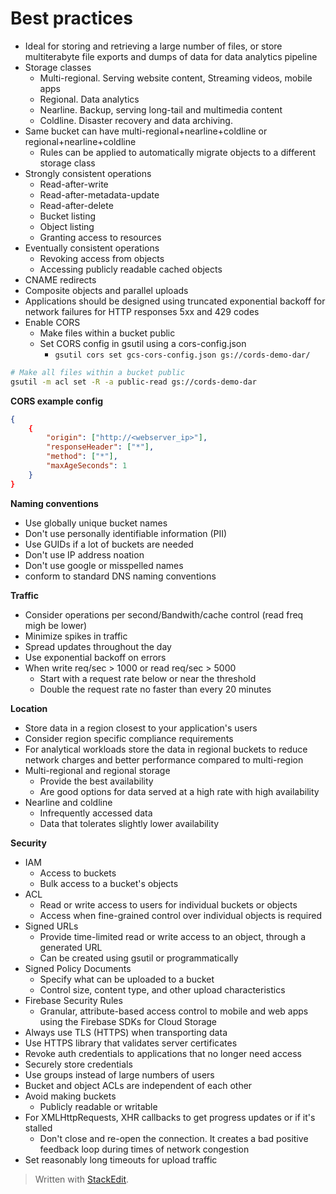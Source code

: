 
# Best practices
- Ideal for storing and retrieving a large number of files, or store multiterabyte file exports and dumps of data for data analytics pipeline
- Storage classes
	- Multi-regional. Serving website content, Streaming videos, mobile apps
	- Regional. Data analytics
	- Nearline. Backup, serving long-tail and multimedia content
	- Coldline. Disaster recovery and data archiving. 
- Same bucket can have multi-regional+nearline+coldline or regional+nearline+coldline 
	- Rules can be applied to automatically migrate objects to a different storage class
- Strongly consistent operations
	- Read-after-write
	- Read-after-metadata-update
	- Read-after-delete
	- Bucket listing
	- Object listing
	- Granting access to resources
- Eventually consistent operations
	- Revoking access from objects
	- Accessing publicly readable cached objects
- CNAME redirects
- Composite objects and parallel uploads
- Applications should be designed using truncated exponential backoff for network failures for HTTP responses 5xx and 429 codes
- Enable CORS
	- Make files within a bucket public
	- Set CORS config in gsutil using a cors-config.json
		- `gsutil cors set gcs-cors-config.json gs://cords-demo-dar/`

```bash
# Make all files within a bucket public
gsutil -m acl set -R -a public-read gs://cords-demo-dar
```
**CORS example config**
```json
{
	{
		"origin": ["http://<webserver_ip>"],
		"responseHeader": ["*"],
		"method": ["*"],
		"maxAgeSeconds": 1
	}
}
```

**Naming conventions**
- Use globally unique bucket names
- Don't use personally identifiable information (PII)
- Use GUIDs if a lot of buckets are needed
- Don't use IP address noation
- Don't use google or misspelled names
- conform to standard DNS naming conventions

**Traffic**
- Consider operations per second/Bandwith/cache control (read freq migh be lower)
- Minimize spikes in traffic
- Spread updates throughout the day
- Use exponential backoff on errors
- When write req/sec > 1000 or read req/sec > 5000
	- Start with a request rate below or near the threshold
	- Double the request rate no faster than every 20 minutes

**Location**
- Store data in a region closest to your application's users 
- Consider region specific compliance requirements
- For analytical workloads store the data in regional buckets to reduce network charges and better performance compared to multi-region
- Multi-regional and regional storage
	- Provide the best availability
	- Are good options for data served at a high rate with high availability
- Nearline and coldline
	- Infrequently accessed data
	- Data that tolerates slightly lower availability

**Security**
- IAM
	- Access to buckets
	- Bulk access to a bucket's objects
- ACL
	- Read or write access to users for individual buckets or objects
	- Access when fine-grained control over individual objects is required
- Signed URLs
	- Provide time-limited read or write access to an object, through a generated URL
	- Can be created using gsutil or programmatically
- Signed Policy Documents
	- Specify what can be uploaded to a bucket
	- Control size, content type, and other upload characteristics
- Firebase Security Rules
	- Granular, attribute-based access control to mobile and web apps using the Firebase SDKs for Cloud Storage
- Always use TLS (HTTPS) when transporting data
- Use HTTPS library that validates server certificates
- Revoke auth credentials to applications that no longer need access
- Securely store credentials
- Use groups instead of large numbers of users
- Bucket and object ACLs are independent of each other
- Avoid making buckets
	- Publicly readable or writable
- For XMLHttpRequests, XHR callbacks to get progress updates or if it's stalled
	- Don't close and re-open the connection. It creates a bad positive feedback loop during times of network congestion
- Set reasonably long timeouts for upload traffic

> Written with [StackEdit](https://stackedit.io/).
<!--stackedit_data:
eyJoaXN0b3J5IjpbMTIyMDk0NDkzNiw2NDk3MjE4MiwtNjY2MT
QzNzMwLC0xMjIyMTA1Mzc3LC02MzMzNjc1OTcsMTIxNzgwMTM3
MywtMTc5MDgwMjQxNCwtOTIyMjEzNzU4LC00OTY3ODQyLDE3Mj
cwODYxNDMsLTEyNDU0ODExNDksLTE3MDM1Njg4NzFdfQ==
-->